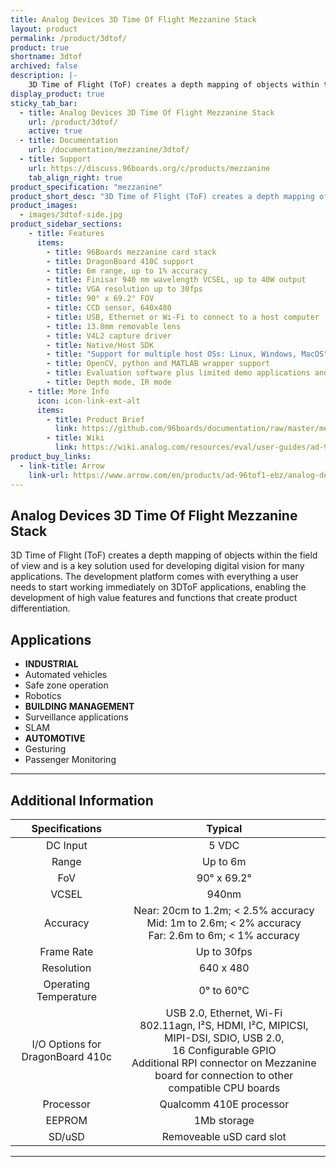 ```yaml
---
title: Analog Devices 3D Time Of Flight Mezzanine Stack
layout: product
permalink: /product/3dtof/
product: true
shortname: 3dtof
archived: false
description: |-
    3D Time of Flight (ToF) creates a depth mapping of objects within the field of view and is a key solution used for developing digital vision for many applications.
display_product: true
sticky_tab_bar:
  - title: Analog Devices 3D Time Of Flight Mezzanine Stack
    url: /product/3dtof/
    active: true
  - title: Documentation
    url: /documentation/mezzanine/3dtof/
  - title: Support
    url: https://discuss.96boards.org/c/products/mezzanine
    tab_align_right: true
product_specification: "mezzanine"
product_short_desc: "3D Time of Flight (ToF) creates a depth mapping of objects within the field of view and is a key solution used for developing digital vision for many applications."
product_images:
  - images/3dtof-side.jpg
product_sidebar_sections:
    - title: Features
      items:
        - title: 96Boards mezzanine card stack
        - title: DragonBoard 410C support
        - title: 6m range, up to 1% accuracy
        - title: Finisar 940 nm wavelength VCSEL, up to 40W output
        - title: VGA resolution up to 30fps
        - title: 90° x 69.2° FOV
        - title: CCD sensor, 640x480
        - title: USB, Ethernet or Wi-Fi to connect to a host computer
        - title: 13.8mm removable lens
        - title: V4L2 capture driver
        - title: Native/Host SDK
        - title: "Support for multiple host OSs: Linux, Windows, MacOS"
        - title: OpenCV, python and MATLAB wrapper support
        - title: Evaluation software plus limited demo applications and algorithms included
        - title: Depth mode, IR mode
    - title: More Info
      icon: icon-link-ext-alt
      items:
        - title: Product Brief
          link: https://github.com/96boards/documentation/raw/master/mezzanine/3dtof/files/3dtof-brief.pdf
        - title: Wiki
          link: https://wiki.analog.com/resources/eval/user-guides/ad-96tof1-ebz
product_buy_links:
  - link-title: Arrow
    link-url: https://www.arrow.com/en/products/ad-96tof1-ebz/analog-devices
---
```


## Analog Devices 3D Time Of Flight Mezzanine Stack

3D Time of Flight (ToF) creates a depth mapping of objects within the field of view and is a key solution used for developing digital vision for many applications. The development platform comes with everything a user needs to start working immediately on 3DToF applications, enabling the development of high value features and functions that create product differentiation.

## Applications

- **INDUSTRIAL**
 - Automated vehicles
 - Safe zone operation
 - Robotics
- **BUILDING MANAGEMENT**
 - Surveillance applications
 - SLAM
- **AUTOMOTIVE**
 - Gesturing
 - Passenger Monitoring

***

## Additional Information

| Specifications | Typical           |
|:--------------:|:-----------------:|
| DC Input       | 5 VDC             |
| Range          | Up to 6m          |
| FoV            | 90° x 69.2°       |
| VCSEL          | 940nm             |
| Accuracy       | Near: 20cm to 1.2m; < 2.5% accuracy <br> Mid: 1m to 2.6m; < 2% accuracy <br> Far: 2.6m to 6m; < 1% accuracy |
| Frame Rate     | Up to 30fps       |
| Resolution     | 640 x 480         |
| Operating Temperature | 0° to 60°C |
| I/O Options for DragonBoard 410c | USB 2.0, Ethernet, Wi-Fi <br> 802.11agn, I²S, HDMI, I²C, MIPICSI, MIPI-DSI, SDIO, USB 2.0, <br> 16 Configurable GPIO <br> Additional RPI connector on Mezzanine board for connection to other compatible CPU boards |
| Processor | Qualcomm 410E processor |
| EEPROM | 1Mb storage |
| SD/uSD | Removeable uSD card slot |

***

